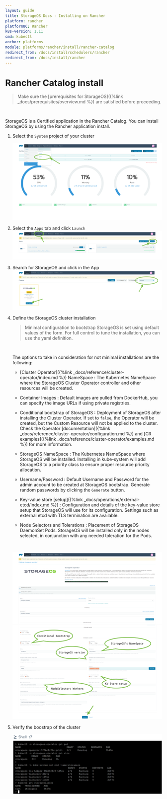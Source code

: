 ```yaml
---
layout: guide
title: StorageOS Docs - Installing on Rancher
platform: rancher
platformUC: Rancher
k8s-version: 1.11
cmd: kubectl
anchor: platforms
module: platforms/rancher/install/rancher-catalog
redirect_from: /docs/install/schedulers/rancher
redirect_from: /docs/install/rancher
---
```


# Rancher Catalog install

> Make sure the 
> [prerequisites for StorageOS]({%link  _docs/prerequisites/overview.md %}) are
> satisfied before proceeding.

&nbsp;


StorageOS is a Certified application in the Rancher Catalog. You can install
StorageOS by using the Rancher application install.

1. Select the `System` project of your cluster

    ![install-1](/images/rancher-ui-green-bubbles/rancher-1.png)

1. Select the `Apps` tab and click `Launch`
    ![install-2](/images/rancher-ui-green-bubbles/rancher-2.png)

1. Search for StorageOS and click in the App
    ![install-3](/images/rancher-ui-green-bubbles/rancher-3.png)

1. Define the StorageOS cluster installation

    > Minimal configuration to bootstrap StorageOS is set using default
    > values of the form. For full control to tune the installation, you can
    > use the yaml definition.

    &nbsp;

    The options to take in consideration for not minimal installations are the
    following:
    - [Cluster Operator]({%link _docs/reference/cluster-operator/index.md %}) NameSpace
    : The Kubernetes NameSpace where the StorageOS Cluster Operator controller
    and other resources will be created.
    - Container Images
    : Default images are pulled from DockerHub, you can specify the image URLs
    if using private registries.
    - Conditional bootstrap of StorageOS
    : Deployment of StorageOS after installing the Cluster Operator.
    If set to `false`, the Operator will be created, but the Custom Resource will
    not be applied to the cluster. Check the Operator [documentation]({%link _docs/reference/cluster-operator/configuration.md %}) and [CR examples]({%link _docs/reference/cluster-operator/examples.md %}) for more information.
    - StorageOS NameSpace
    : The Kubernetes NameSpace where StorageOS will be installed. Installing in kube-system will add StorageOS to a
      priority class to ensure proper resource priority allocation.
    - Username/Password
    : Default Username and Password for the admin account to be created at
    StorageOS bootstrap. Generate random passwords by clicking the `Generate`
    button.

    - Key-value store [setup]({%link _docs/operations/external-etcd/index.md %})
    : Configuration and details of the key-value store setup that StorageOS
    will use for its configuration. Settings such as external etcd with TLS
    termination are available.
    - Node Selectors and Tolerations
    : Placement of StorageOS DaemonSet Pods. StorageOS will be installed only
    in the nodes selected, in conjunction with any needed toleration for the
    Pods.

    &nbsp;

    ![install-4](/images/rancher-ui-green-bubbles/rancher-4.png)
    ![install-5](/images/rancher-ui-green-bubbles/rancher-5.png)

1. Verify the boostrap of the cluster

    ![install-6](/images/rancher-ui-green-bubbles/rancher-6.png)

&nbsp;
